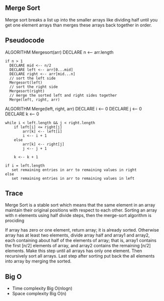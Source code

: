 ## Merge Sort
Merge sort breaks a list up into the smaller arrays like dividing half until you get one element arrays than merges these arrays back together in order.

## Pseudocode

ALGORITHM Mergesort(arr)
    DECLARE n <-- arr.length
           
    if n > 1
      DECLARE mid <-- n/2
      DECLARE left <-- arr[0...mid]
      DECLARE right <-- arr[mid...n]
      // sort the left side
      Mergesort(left)
      // sort the right side
      Mergesort(right)
      // merge the sorted left and right sides together
      Merge(left, right, arr)

ALGORITHM Merge(left, right, arr)
    DECLARE i <-- 0
    DECLARE j <-- 0
    DECLARE k <-- 0

    while i < left.length && j < right.length
        if left[i] <= right[j]
            arr[k] <-- left[i]
            i <-- i + 1
        else
            arr[k] <-- right[j]
            j <-- j + 1
            
        k <-- k + 1

    if i = left.length
       set remaining entries in arr to remaining values in right
    else
       set remaining entries in arr to remaining values in left

## Trace
Merge Sort is a stable sort which means that the same element in an array maintain their original positions with respect to each other.
Sorting an array with n elements using half divide steps, then the merge-sort algorithm is prociding 

If array has zero or one element, return array; it is already sorted. Otherwise array has at least two elements, divide array half and array1 and array2, each containing about half of the elements of array; that is, array1 contains the first [n/2] elements of array, and array2 contains the remaining [n/2] elements. Make this step until all arrays has only one element. Then recursively sort all arrays. Last step after sorting put back the all elements into array by merging the sorted.

## Big O 
* Time complexity Big O(nlogn)
* Space complexity Big O(n)

